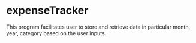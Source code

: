 # expenseTracker
This program facilitates user to store and retrieve data in particular month, year, category based on the user inputs.
